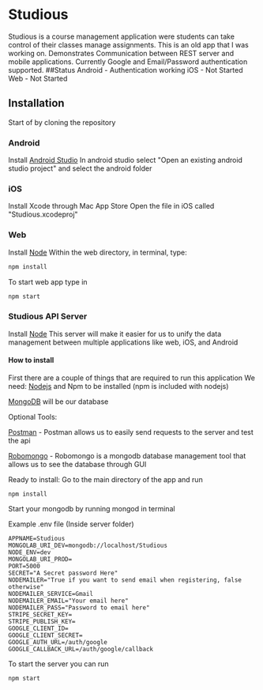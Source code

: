 # Studious
Studious is a course management application were students can take control of their classes manage assignments. This is an old app that I was working on. Demonstrates Communication between REST server and mobile applications. Currently Google and Email/Password authentication supported.
##Status
Android - Authentication working
iOS - Not Started
Web - Not Started

## Installation
Start of by cloning the repository

### Android

Install [Android Studio](https://developer.android.com/studio/index.html)
In android studio select "Open an existing android studio project" and select the android folder

### iOS

Install Xcode through Mac App Store
Open the file in iOS called "Studious.xcodeproj"

### Web
Install [Node](https://nodejs.org/en/)
Within the web directory, in terminal, type: 
```javascript
npm install
```
To start web app type in
```javascript
npm start
```
### Studious API Server
Install [Node](https://nodejs.org/en/)
This server will make it easier for us to unify the data management between
multiple applications like web, iOS, and Android

#### How to install
First there are a couple of things that are required to run this application
We need:
[Nodejs](https://nodejs.org/en/) and Npm to be installed (npm is included with nodejs)

[MongoDB](https://www.mongodb.com/download-center?jmp=nav) will be our database

Optional Tools:

[Postman](https://www.getpostman.com/) - Postman allows us to easily send requests to the server and test the api

[Robomongo](https://robomongo.org/) - Robomongo is a mongodb database management tool that allows us to see the database through GUI

Ready to install:
Go to the main directory of the app and run 
```javacript
npm install
```
Start your mongodb by running mongod in terminal

Example .env file (Inside server folder)

```
APPNAME=Studious
MONGOLAB_URI_DEV=mongodb://localhost/Studious
NODE_ENV=dev
MONGOLAB_URI_PROD=
PORT=5000
SECRET="A Secret password Here"
NODEMAILER="True if you want to send email when registering, false otherwise"
NODEMAILER_SERVICE=Gmail
NODEMAILER_EMAIL="Your email here"
NODEMAILER_PASS="Password to email here"
STRIPE_SECRET_KEY=
STRIPE_PUBLISH_KEY=
GOOGLE_CLIENT_ID=
GOOGLE_CLIENT_SECRET=
GOOGLE_AUTH_URL=/auth/google
GOOGLE_CALLBACK_URL=/auth/google/callback
```
To start the server you can run
```javascript
npm start
```